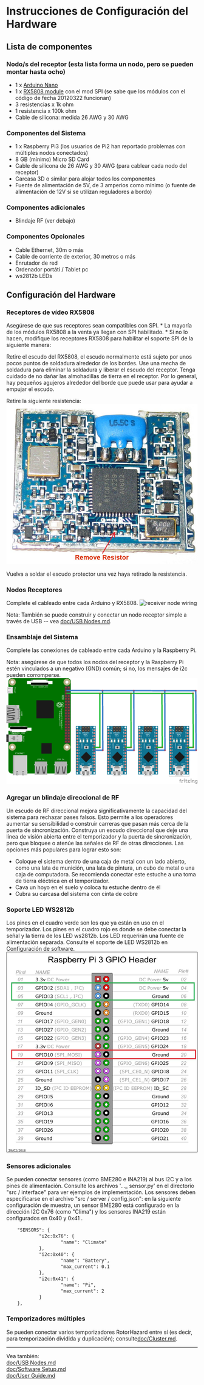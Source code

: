# Instrucciones de Configuración del Hardware

## Lista de componentes

### Nodo/s del receptor (esta lista forma un nodo, pero se pueden montar hasta ocho)
* 1 x [Arduino Nano](https://www.ebay.com/sch/i.html?_nkw=Arduino+Nano+V3.0+16M+5V+ATmega328P)
* 1 x [RX5808 module](https://www.banggood.com/search/rx5808-module.html) con el mod SPI (se sabe que los módulos con el código de fecha 20120322 funcionan)
* 3 resistencias x 1k ohm 
* 1 resistencia x 100k ohm
* Cable de silicona: medida 26 AWG y 30 AWG

### Componentes del Sistema
* 1 x Raspberry Pi3 (los usuarios de Pi2 han reportado problemas con múltiples nodos conectados)
* 8 GB (mínimo) Micro SD Card
* Cable de silicona de 26 AWG y 30 AWG (para cablear cada nodo del receptor)
* Carcasa 3D o similar para alojar todos los componentes
* Fuente de alimentación de 5V, de 3 amperios como mínimo (o fuente de alimentación de 12V si se utilizan reguladores a bordo)

### Componentes adicionales
* Blindaje RF (ver debajo)

### Componentes Opcionales
* Cable Ethernet, 30m o más
* Cable de corriente de exterior, 30 metros o más
* Enrutador de red
* Ordenador portáti / Tablet pc
* ws2812b LEDs

## Configuración del Hardware

### Receptores de vídeo RX5808 
Asegúrese de que sus receptores sean compatibles con SPI. * La mayoría de los módulos RX5808 a la venta ya llegan con SPI habilitado. * Si no lo hacen, modifique los receptores RX5808 para habilitar el soporte SPI de la siguiente manera:

Retire el escudo del RX5808, el escudo normalmente está sujeto por unos pocos puntos de soldadura alrededor de los bordes. Use una mecha de soldadura para eliminar la soldadura y liberar el escudo del receptor. Tenga cuidado de no dañar las almohadillas de tierra en el receptor. Por lo general, hay pequeños agujeros alrededor del borde que puede usar para ayudar a empujar el escudo.

Retire la siguiente resistencia:
![RX5808 spi mod](img/rx5808-new-top.jpg)

Vuelva a soldar el escudo protector una vez haya retirado la resistencia.

### Nodos Receptores
Complete el cableado entre cada Arduino y RX5808.
![receiver node wiring](img/Receivernode.png)

Nota: También se puede construir y conectar un nodo receptor simple a través de USB -- vea [doc/USB Nodes.md](USB%20Nodes.md).

### Ensamblaje del Sistema
Complete las conexiones de cableado entre cada Arduino y la Raspberry Pi.

Nota: asegúrese de que todos los nodos del receptor y la Raspberry Pi estén vinculados a un negativo (GND) común; si no, los mensajes de i2c pueden corromperse.
![system wiring](img/D5-i2c.png)

### Agregar un blindaje direccional de RF
Un escudo de RF direccional mejora significativamente la capacidad del sistema para rechazar pases falsos. Esto permite a los operadores aumentar su sensibilidad o construir carreras que pasan más cerca de la puerta de sincronización. Construya un escudo direccional que deje una línea de visión abierta entre el temporizador y la puerta de sincronización, pero que bloquee o atenúe las señales de RF de otras direcciones. Las opciones más populares para lograr esto son:
* Coloque el sistema dentro de una caja de metal con un lado abierto, como una lata de munición, una lata de pintura, un cubo de metal o una caja de computadora. Se recomienda conectar este estuche a una toma de tierra eléctrica en el temporizador.
* Cava un hoyo en el suelo y coloca tu estuche dentro de él
* Cubra su carcasa del sistema con cinta de cobre

### Soporte LED WS2812b
Los pines en el cuadro verde son los que ya están en uso en el temporizador. Los pines en el cuadro rojo es donde se debe conectar la señal y la tierra de los LED ws2812b. Los LED requerirán una fuente de alimentación separada. Consulte el soporte de LED WS2812b en Configuración de software.
![led wiring](img/GPIO.jpg)

### Sensores adicionales
Se pueden conectar sensores (como BME280 e INA219) al bus I2C y a los pines de alimentación. Consulte los archivos '..._ sensor.py' en el directorio "src / interface" para ver ejemplos de implementación. Los sensores deben especificarse en el archivo "src / server / config.json": en la siguiente configuración de muestra, un sensor BME280 está configurado en la dirección I2C 0x76 (como "Clima") y los sensores INA219 están configurados en 0x40 y 0x41 .
```
    "SENSORS": {
            "i2c:0x76": {
                    "name": "Climate"
            },
            "i2c:0x40": {
                    "name": "Battery",
                    "max_current": 0.1
            },
            "i2c:0x41": {
                    "name": "Pi",
                    "max_current": 2
            }
    },
```

### Temporizadores múltiples
Se pueden conectar varios temporizadores RotorHazard entre sí (es decir, para temporización dividida y duplicación); consulte[doc/Cluster.md](Cluster.md).

-----------------------------

Vea también:<br/>
[doc/USB Nodes.md](USB%20Nodes.md)<br/>
[doc/Software Setup.md](Software%20Setup.md)<br/>
[doc/User Guide.md](User%20Guide.md)
